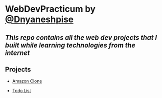 # WebDevPracticum by [@Dnyaneshpise](https://github.com/Dnyaneshpise)


## _This repo contains all the web dev projects that I built while learning technologies from the internet_

## Projects 
- [Amazon Clone](https://dnyaneshpise.github.io/WebDevPracticum/amazon-clone)

- [Todo List](https://dnyaneshpise.github.io/WebDevPracticum/to-do-list)
